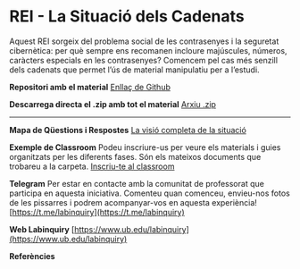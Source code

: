 # REI - La Situació dels Cadenats
Aquest REI sorgeix del problema social de les contrasenyes i la seguretat cibernètica: per què sempre ens recomanen incloure majúscules, números, caràcters especials en les contrasenyes? Comencem pel cas més senzill dels cadenats que permet l’ús de material manipulatiu per a l’estudi.

**Repositori amb el material** [Enllaç de Github](https://github.com/Labinquiry/Secundaria/tree/main/REI%20-%20Combinatoria)

**Descarrega directa el .zip amb tot el material** [Arxiu .zip](https://github.com/Labinquiry/Secundaria/releases/download/latest/output.zip)


----

**Mapa de Qüestions i Respostes**
[La visió completa de la situació](https://miro.com/app/board/uXjVL8IbWSA=/?share_link_id=539215124872)


**Exemple de Classroom**
Podeu inscriure-us per veure els materials i guies organitzats per les diferents fases. Són els
mateixos documents que trobareu a la carpeta.
[Inscriu-te al classroom](https://classroom.google.com/c/NzQ1MDI1OTY4NDk1?cjc=hlrwtxu)


**Telegram** 
Per estar en contacte amb la comunitat de professorat que participa en aquesta iniciativa.
Comenteu quan comenceu, envieu-nos fotos de les pissarres i podrem acompanyar-vos en
aquesta experiència!
[https://t.me/labinquiry](https://t.me/labinquiry)

**Web Labinquiry**
[https://www.ub.edu/labinquiry](https://www.ub.edu/labinquiry)

**Referències**
